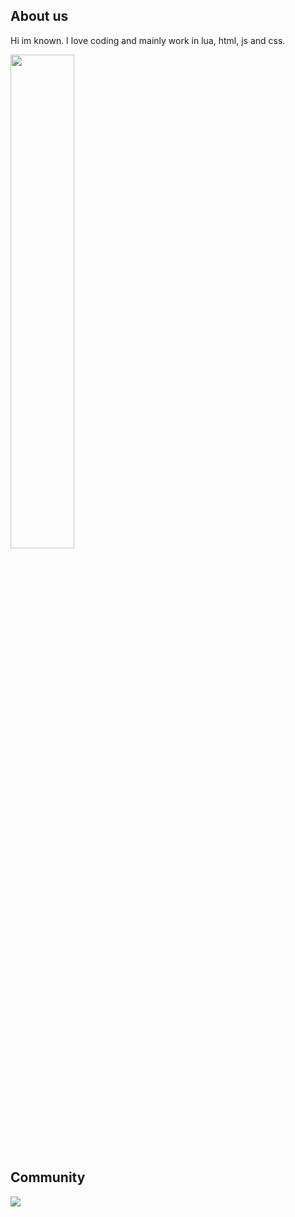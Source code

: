 ## About us
Hi im known. I love coding and mainly work in lua, html, js and css.

<div align="left">
        <a href="https://ko-fi.com/thelindat"><img width="45%" src="https://github-readme-stats.vercel.app/api?username=known-001&layout=compact&theme=react&hide_border=true&show_icons=true"/></a>
</div>

## Community
  <p><a href="https://discord.gg/kwmyYwD5">
      <img src="https://img.shields.io/discord/1006156091668840499?style=for-the-badge&logo=discord&labelColor=7289da&logoColor=white&color=2c2f33&label=Discord"/>
  </a></p>
